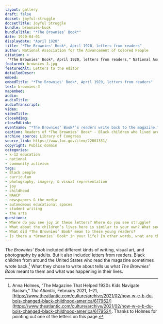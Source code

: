 ```yaml
--- 
layout: gallery
draft: false
docset: joyful-struggle
docsetTitle: Joyful Struggle
bundle: brownies-book
bundleTitle: "*The Brownies’ Book*"
date: 1920-04-01
displaydate: "April 1920"
title: "*The Brownies' Book*, April 1920, letters from readers"
author: National Association for the Advancement of Colored People
citation: >
 "*The Brownies' Book*, April 1920, letters from readers," National Association for the Advancement of Colored People, in New York City Civil Rights History Project, Accessed: [Month Day, Year], https://nyccivilrightshistory.org/gallery/brownies3.
featured: brownies-3.jpg
featuredAlt: Letters to the editor
detailedDescr: 
embed: 
embedTitle: "*The Brownies' Book*, April 1920, letters from readers"
text: brownies-3
mapembed: 
audio: 
audioTitle: 
audioTranscript: 
video: 
videoTitle: 
closeRdImg: 
closeRdLink: 
eventname: "*The Brownies' Book*’s readers write back to the magazine."
caption: Readers of *The Brownies’ Book* - Black children who lived around the United States - wrote back to the magazine about their lives, their hopes, and what the magazine meant to them.
archive_source: Library of Congress
source_link: https://www.loc.gov/item/22001351/
copyright: Public domain
categories: 
- k-12 education
- national
- community activism
tags: 
- Black people
- curriculum
- photography, imagery, & visual representation
- joy
- childhood 
- NAACP
- newspapers & the media
- autonomous educational spaces
- student writing
- the arts
questions: 
- Where do you see joy in these letters? Where do you see struggle? 
- What about the children’s lives here is similar to your own? What seems different? 
- What did *The Brownies’ Book* mean to these young readers? 
- Is there a *Brownies’ Book* in your life? In other words, what are the places where you read about news, people, and ideas in a community that matters to you?
--- 
```


*The Brownies’ Book* included different kinds of writing, visual art, and photography by adults. But it also included letters from readers. Black children from around the United States who read the magazine sometimes wrote back.[^1] What they chose to write about tells us what *The Brownies’ Book* meant to them and what was happening in their lives.

[^1]: Anna Holmes, “The Magazine That Helped 1920s Kids Navigate Racism,” *The Atlantic*, February 2021, 1–21, [https://www.theatlantic.com/culture/archive/2021/02/how-w-e-b-du-bois-changed-black-childhood-america/617952/](https://www.theatlantic.com/culture/archive/2021/02/how-w-e-b-du-bois-changed-black-childhood-america/617952/). Thanks to Holmes for pointing out one of the letters on this page.

